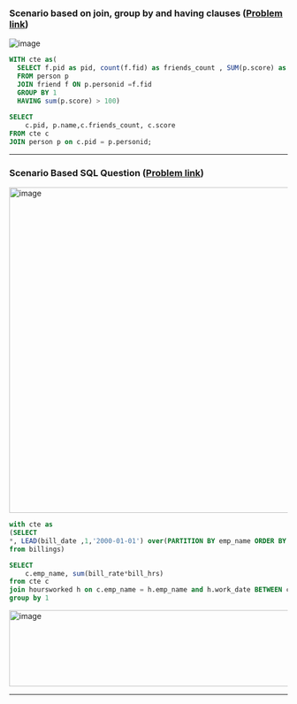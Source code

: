 ### Scenario based on join, group by and having clauses ([Problem link](https://youtu.be/SfzbR69LquU?list=PLBTZqjSKn0IeKBQDjLmzisazhqQy4iGkb))
![image](https://github.com/user-attachments/assets/1997c166-5264-4a01-bf55-88d6eeccb6b9)

```sql
WITH cte as(
  SELECT f.pid as pid, count(f.fid) as friends_count , SUM(p.score) as score 
  FROM person p 
  JOIN friend f ON p.personid =f.fid
  GROUP BY 1
  HAVING sum(p.score) > 100)
  
SELECT 
	c.pid, p.name,c.friends_count, c.score
FROM cte c 
JOIN person p on c.pid = p.personid;
```

- - - - 

### Scenario Based SQL Question ([Problem link](https://youtu.be/51ryMCf-fvU?si=DWDPligf7fjwiuOm))
<img width="1052" height="589" alt="image" src="https://github.com/user-attachments/assets/974f3cb9-7f4f-4f0e-892e-28ee0e21be87" />

```sql
with cte as 
(SELECT
*, LEAD(bill_date ,1,'2000-01-01') over(PARTITION BY emp_name ORDER BY bill_date) - INTERVAL '1 DAY' as last_date
from billings)

SELECT
	c.emp_name, sum(bill_rate*bill_hrs)
from cte c 
join hoursworked h on c.emp_name = h.emp_name and h.work_date BETWEEN c.bill_date and c.last_date
group by 1
```
<img width="696" height="138" alt="image" src="https://github.com/user-attachments/assets/b8c237ad-c6cc-4242-824d-11a0ad98e6c2" />

- - - -

